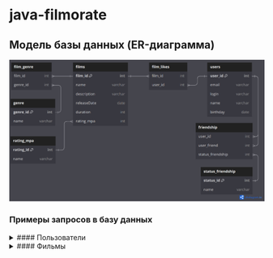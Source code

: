 # java-filmorate
## Модель базы данных (ER-диаграмма)

![filmorate.png](filmorate.png)

### Примеры запросов в базу данных

<details><summary>#### Пользователи</summary>

Получение списка всех пользователей

```SQL
SELECT * 
FROM users
```

Получить пользователя по id
```SQL
SELECT * 
FROM users
WHERE user_id = 1
```

Получить список друзей пользователя

```SQL
SELECT u.name AS friend_name,
       u.login AS friend_login,
       sf.name AS status_friendship
FROM friendship f
LEFT JOIN users u ON f.user_friend = u.user_id
LEFT JOIN status_friendship sf ON f.status_friendship = sf.status_id
WHERE f.user_id=1

```
</details>

<details><summary>#### Фильмы</summary>

Получение списка всех фильмов

```SQL
SELECT * 
FROM films
```

Получить фильм по id
```SQL
SELECT * 
FROM films
WHERE film_id = 1
```

Узнать жанры фильма

```SQL
SELECT name AS genre
FROM films f
LEFT JOIN film_genre fg ON f.film_id =fg.film_id
LEFT JOIN genre g ON fg.genre_id = g.genre_id
WHERE f.film_id = 1
```

Получить топ 10 фильмов
```SQL
SELECT f.name AS film,
       count(fl.film_id) AS likes
FROM film_likes AS fl
LEFT JOIN films f ON fl.film_id=f.film_id
GROUP BY fl.film_id
ORDER BY count(fl.film_id) DESC
LIMIT 10
```
</details>